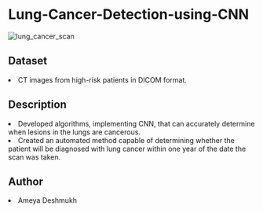 # Lung-Cancer-Detection-using-CNN

![lung_cancer_scan](https://user-images.githubusercontent.com/64629896/170135522-b4632313-0453-492e-8446-8ce695c3feea.gif)

<h2>Dataset</h2>
<li>CT images from high-risk patients in DICOM format.
<h2>Description</h2>
<li>Developed algorithms, implementing CNN, that can accurately determine when lesions in the lungs are cancerous.
<li>Created an automated method capable of determining whether the patient will be diagnosed with lung cancer within one year of the date the scan was taken.
<h2>Author</h2>
<li>Ameya Deshmukh
